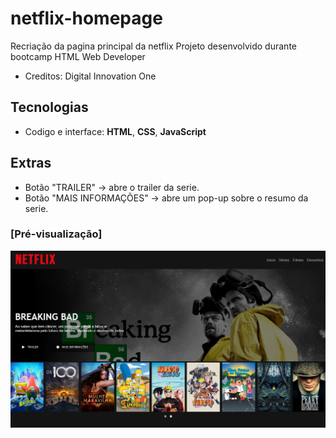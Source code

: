 # netflix-homepage

Recriação da pagina principal da netflix
Projeto desenvolvido durante bootcamp HTML Web Developer

 - Creditos: Digital Innovation One 

 ## Tecnologias
  - Codigo e interface: **HTML**, **CSS**, **JavaScript**
  
 ## Extras
  - Botão "TRAILER" -> abre o trailer da serie.
  - Botão "MAIS INFORMAÇÕES" -> abre um pop-up sobre o resumo da serie.
 
 ### [Pré-visualização]
 ![img](img/Screenshot-principal-instagram.png)
